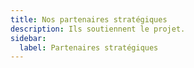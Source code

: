 ```yaml
---
title: Nos partenaires stratégiques
description: Ils soutiennent le projet.
sidebar:
  label: Partenaires stratégiques
---
```

